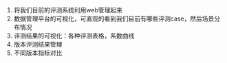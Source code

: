 1. 将我们目前的评测系统利用web管理起来
2. 数据管理平台的可视化，可直观的看到我们目前有哪些评测case，然后场景分布情况
3. 评测结果的可视化：各种评测表格，系数曲线
4. 版本评测结果管理
5. 不同版本指标对比

